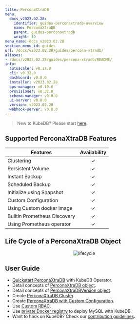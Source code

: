 ```yaml
---
title: PerconaXtraDB
menu:
  docs_v2023.02.28:
    identifier: guides-perconaxtradb-overview
    name: PerconaXtraDB
    parent: guides-perconaxtradb
    weight: 10
menu_name: docs_v2023.02.28
section_menu_id: guides
url: /docs/v2023.02.28/guides/percona-xtradb/
aliases:
- /docs/v2023.02.28/guides/percona-xtradb/README/
info:
  autoscaler: v0.17.0
  cli: v0.32.0
  dashboard: v0.8.0
  installer: v2023.02.28
  ops-manager: v0.19.0
  provisioner: v0.32.0
  schema-manager: v0.8.0
  ui-server: v0.8.0
  version: v2023.02.28
  webhook-server: v0.8.0
---
```


> New to KubeDB? Please start [here](/docs/v2023.02.28/README).

## Supported PerconaXtraDB Features

| Features                                                | Availability |
| ------------------------------------------------------- | :----------: |
| Clustering                                              |   &#10003;   |
| Persistent Volume                                       |   &#10003;   |
| Instant Backup                                          |   &#10003;   |
| Scheduled Backup                                        |   &#10003;   |
| Initialize using Snapshot                               |   &#10003;   |
| Custom Configuration                                    |   &#10003;   |
| Using Custom docker image                               |   &#10003;   |
| Builtin Prometheus Discovery                            |   &#10003;   |
| Using Prometheus operator                               |   &#10003;   |

## Life Cycle of a PerconaXtraDB Object

<p align="center">
  <img alt="lifecycle"  src="/docs/v2023.02.28/guides/percona-xtradb/images/perconaxtradb-lifecycle.svg" >
</p>

## User Guide

- [Quickstart PerconaXtraDB](/docs/v2023.02.28/guides/percona-xtradb/quickstart/overview) with KubeDB Operator.
- Detail concepts of [PerconaXtraDB object](/docs/v2023.02.28/guides/percona-xtradb/concepts/perconaxtradb).
- Detail concepts of [PerconaXtraDBVersion object](/docs/v2023.02.28/guides/percona-xtradb/concepts/perconaxtradb-version).
- Create [PerconaXtraDB Cluster](/docs/v2023.02.28/guides/percona-xtradb/clustering/galera-cluster).
- Create [PerconaXtraDB with Custom Configuration](/docs/v2023.02.28/guides/percona-xtradb/configuration/using-config-file).
- Use [Custom RBAC](/docs/v2023.02.28/guides/percona-xtradb/custom-rbac/using-custom-rbac).
- Use [private Docker registry](/docs/v2023.02.28/guides/percona-xtradb/private-registry/quickstart) to deploy MySQL with KubeDB.
- Want to hack on KubeDB? Check our [contribution guidelines](/docs/v2023.02.28/CONTRIBUTING).
